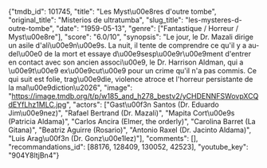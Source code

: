 {"tmdb_id": 101745, "title": "Les Myst\u00e8res d'outre tombe", "original_title": "Misterios de ultratumba", "slug_title": "les-mysteres-d-outre-tombe", "date": "1959-05-13", "genre": ["Fantastique / Horreur / Myst\u00e8re"], "score": "6.0/10", "synopsis": "Le jour, le Dr. Mazali dirige un asile d'ali\u00e9n\u00e9s. La nuit, il tente de comprendre ce qu'il y a au-del\u00e0 de la mort et essaye d\u00e9sesp\u00e9r\u00e9ment d'entrer en contact avec son ancien associ\u00e9, le Dr. Harrison Aldman, qui a \u00e9t\u00e9 ex\u00e9cut\u00e9 pour un crime qu'il n'a pas commis. Ce qui suit est folie, trag\u00e9die, violence atroce et l'horreur persistante de la mal\u00e9diction\u2026", "image": "https://image.tmdb.org/t/p/w185_and_h278_bestv2/yCHDENNFSWovpXCQdEYfLhz1MLC.jpg", "actors": ["Gast\u00f3n Santos (Dr. Eduardo Jim\u00e9nez)", "Rafael Bertrand (Dr. Mazali)", "Mapita Cort\u00e9s (Patricia Aldama)", "Carlos Ancira (Elmer, the orderly)", "Carolina Barret (La Gitana)", "Beatriz Aguirre (Rosario)", "Antonio Raxel (Dr. Jacinto Aldama)", "Luis Arag\u00f3n (Dr. Gonz\u00e1lez)"], "comments": [], "recommandations_id": [88176, 128409, 130052, 42523], "youtube_key": "904Y8ltjBn4"}